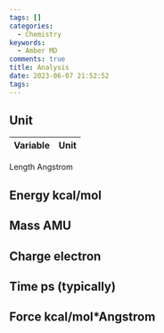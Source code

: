 ```yaml
---
tags: []
categories:
  - Chemistry
keywords:
  - Amber MD
comments: true
title: Analysis
date: 2023-06-07 21:52:52
tags:
---
```



## Unit


|Variable | Unit |
|----|----|
Length Angstrom

Energy kcal/mol
-----------
Mass AMU
--------------
Charge electron
-------------
Time ps (typically)
---------
Force kcal/mol*Angstrom
-------------

